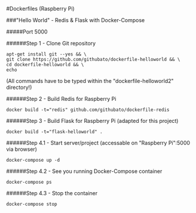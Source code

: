 #Dockerfiles (Raspberry Pi)

###"Hello World" - Redis & Flask with Docker-Compose

#####Port 5000

######Step 1 - Clone Git repository 
```
apt-get install git --yes && \
git clone https://github.com/githubato/dockerfile-helloworld && \
cd dockerfile-helloworld && \
echo
```

(All commands have to be typed within the "dockerfile-helloworld2" directory!)

######Step 2 - Build Redis for Raspberry Pi 
```
docker build -t="redis" github.com/githubato/dockerfile-redis
```

######Step 3 - Build Flask for Raspberry Pi (adapted for this project)
```
docker build -t="flask-helloworld" .
```

######Step 4.1 - Start server/project (accessable on "Raspberry Pi":5000 via browser)
```
docker-compose up -d
```

######Step 4.2 - See you running Docker-Compose container
```
docker-compose ps 
```

######Step 4.3 - Stop the container
```
docker-compose stop
```
